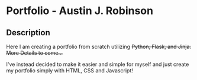 # Portfolio - Austin J. Robinson

## Description
Here I am creating a portfolio from scratch utilizing ~~Python, Flask, and Jinja. More Details to come...~~

I've instead decided to make it easier and simple for myself and just create my portfolio simply with HTML, CSS and Javascript!


